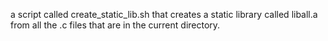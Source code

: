 a script called create_static_lib.sh that creates a static library called liball.a from all the .c files that are in the current directory.
